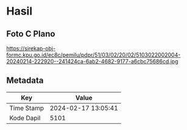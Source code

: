 # Hasil

## Foto C Plano

https://sirekap-obj-formc.kpu.go.id/ec8c/pemilu/pdpr/51/03/02/20/02/5103022002004-20240214-222920--241424ca-6ab2-4682-9177-a6cbc75686cd.jpg


## Metadata

| Key        | Value               |
| ---------- | ------------------- |
| Time Stamp | 2024-02-17 13:05:41 |
| Kode Dapil | 5101                |



